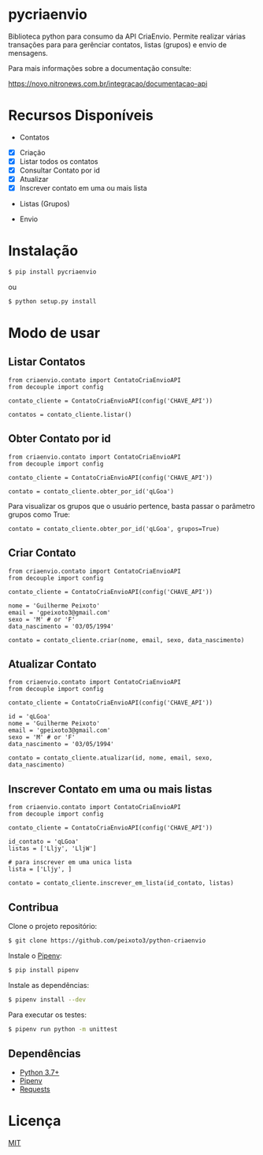 # pycriaenvio

Biblioteca python para consumo da API CriaEnvio. Permite realizar várias transações para
para gerênciar contatos, listas (grupos) e envio de mensagens. 

Para mais informações sobre a documentação consulte: 

https://novo.nitronews.com.br/integracao/documentacao-api 

# Recursos Disponíveis

- Contatos

- [x]  Criação
- [x]  Listar todos os contatos
- [x]  Consultar Contato por id
- [x]  Atualizar
- [x] Inscrever contato em uma ou mais lista

- Listas (Grupos)

- Envio


# Instalação

```bash
$ pip install pycriaenvio
```
ou

```bash
$ python setup.py install
```

# Modo de usar

## Listar Contatos

````python3
from criaenvio.contato import ContatoCriaEnvioAPI
from decouple import config

contato_cliente = ContatoCriaEnvioAPI(config('CHAVE_API'))

contatos = contato_cliente.listar()
````

## Obter Contato por id

````python3
from criaenvio.contato import ContatoCriaEnvioAPI
from decouple import config

contato_cliente = ContatoCriaEnvioAPI(config('CHAVE_API'))

contato = contato_cliente.obter_por_id('qLGoa')
````
Para visualizar os grupos que o usuário pertence, basta passar o parâmetro grupos como True:
````python3
contato = contato_cliente.obter_por_id('qLGoa', grupos=True)
````

## Criar Contato
````python3
from criaenvio.contato import ContatoCriaEnvioAPI
from decouple import config

contato_cliente = ContatoCriaEnvioAPI(config('CHAVE_API'))

nome = 'Guilherme Peixoto'
email = 'gpeixoto3@gmail.com'
sexo = 'M' # or 'F'
data_nascimento = '03/05/1994'

contato = contato_cliente.criar(nome, email, sexo, data_nascimento)
````

## Atualizar Contato
````python3
from criaenvio.contato import ContatoCriaEnvioAPI
from decouple import config

contato_cliente = ContatoCriaEnvioAPI(config('CHAVE_API'))

id = 'qLGoa'
nome = 'Guilherme Peixoto'
email = 'gpeixoto3@gmail.com'
sexo = 'M' # or 'F'
data_nascimento = '03/05/1994'

contato = contato_cliente.atualizar(id, nome, email, sexo, data_nascimento)
````

## Inscrever Contato em uma ou mais listas 
````python3
from criaenvio.contato import ContatoCriaEnvioAPI
from decouple import config

contato_cliente = ContatoCriaEnvioAPI(config('CHAVE_API'))

id_contato = 'qLGoa'
listas = ['Lljy', 'LljW']

# para inscrever em uma unica lista
lista = ['Lljy', ]

contato = contato_cliente.inscrever_em_lista(id_contato, listas)
````

## Contribua

Clone o projeto repositório:

```bash
$ git clone https://github.com/peixoto3/python-criaenvio
```

Instale o [Pipenv](https://github.com/kennethreitz/pipenv):

```bash
$ pip install pipenv
```

Instale as dependências:

```bash
$ pipenv install --dev
```

Para executar os testes:

```bash
$ pipenv run python -m unittest
```


## Dependências

- [Python 3.7+](https://www.python.org/downloads/release/python-374/)
- [Pipenv](https://github.com/kennethreitz/pipenv)
- [Requests](https://requests.readthedocs.io/pt_BR/latest/user/install.html#install)

# Licença

[MIT](http://en.wikipedia.org/wiki/MIT_License)
